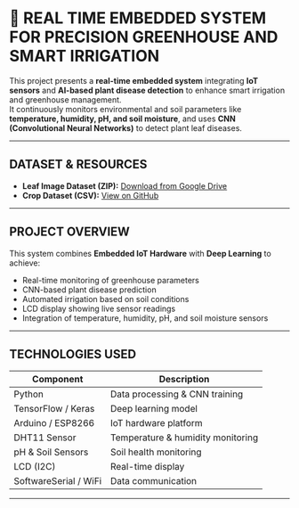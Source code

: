 # 🌱 REAL TIME EMBEDDED SYSTEM FOR PRECISION GREENHOUSE AND SMART IRRIGATION

This project presents a **real-time embedded system** integrating **IoT sensors** and **AI-based plant disease detection** to enhance smart irrigation and greenhouse management.  
It continuously monitors environmental and soil parameters like **temperature, humidity, pH, and soil moisture**, and uses **CNN (Convolutional Neural Networks)** to detect plant leaf diseases.

---

##  DATASET & RESOURCES

-  **Leaf Image Dataset (ZIP):** [Download from Google Drive](https://drive.google.com/file/d/1yqRFZw-xMvbLoj4Yx1Tqa7uR9z3-PaIF/view?usp=sharing)
-  **Crop Dataset (CSV):** [View on GitHub](https://github.com/Itzrohini/Real-Time-Embedded-System-for-Precision-Green-House-and-Smart-Irrigation/blob/main/crop_dataset.csv)

---

##  PROJECT OVERVIEW

This system combines **Embedded IoT Hardware** with **Deep Learning** to achieve:
-  Real-time monitoring of greenhouse parameters  
-  CNN-based plant disease prediction  
-  Automated irrigation based on soil conditions  
-  LCD display showing live sensor readings  
-  Integration of temperature, humidity, pH, and soil moisture sensors  

---

## TECHNOLOGIES USED

| Component | Description |
|------------|-------------|
|  Python | Data processing & CNN training |
|  TensorFlow / Keras | Deep learning model |
|  Arduino / ESP8266 | IoT hardware platform |
|  DHT11 Sensor | Temperature & humidity monitoring |
|  pH & Soil Sensors | Soil health monitoring |
|  LCD (I2C) | Real-time display |
|  SoftwareSerial / WiFi | Data communication |

---

